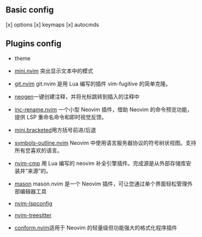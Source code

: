 
## Basic config
[x] options
[x] keymaps
[x] autocmds 


## Plugins config
- theme 

- [mini.nvim](https://github.com/echasnovski/mini.hipatterns) 突出显示文本中的模式
- [git.nvim](https://github.com/dinhhuy258/git.nvim) git.nvim 是用 Lua 编写的插件 vim-fugitive 的简单克隆。
- [neogen](https://github.com/danymat/neogen)一键创建注释，并将光标跳转到插入的注释中
- [inc-rename.nvim](https://github.com/smjonas/inc-rename.nvim) 一个小型 Neovim 插件，借助 Neovim 的命令预览功能，提供 LSP 重命名命令和即时视觉反馈。
- [mini.bracketed](https://github.com/echasnovski/mini.bracketed)用方括号前进/后退
- [symbols-outline.nvim](https://github.com/simrat39/symbols-outline.nvim) Neovim 中使用语言服务器协议的符号树状视图。支持所有您喜欢的语言。
- [nvim-cmp](https://github.com/hrsh7th/nvim-cmp?tab=readme-ov-file#nvim-cmp) 用 Lua 编写的 neovim 补全引擎插件。完成源是从外部存储库安装并“来源”的。
- [mason](https://github.com/williamboman/mason.nvim) mason.nvim 是一个 Neovim 插件，可让您通过单个界面轻松管理外部编辑器工具
- [nvim-lspconfig](https://github.com/neovim/nvim-lspconfig) 
- [nvim-treesitter](https://github.com/nvim-treesitter/nvim-treesitter)
- [conform.nvim](https://github.com/stevearc/conform.nvim)适用于 Neovim 的轻量级但功能强大的格式化程序插件


##
 

